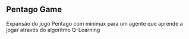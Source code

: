 ## Pentago Game
Expansão do jogo Pentago com minimax para um agente que aprende a jogar através do algoritmo Q-Learning
